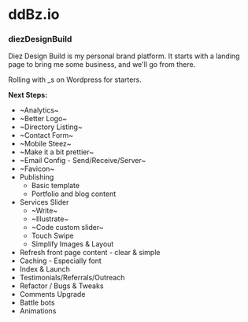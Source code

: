 # ddBz.io
### diezDesignBuild

Diez Design Build is my personal brand platform. It starts with a landing page to bring me some business, and we'll go from there.

Rolling with _s on Wordpress for starters. 

**Next Steps:**
  * ~Analytics~
  * ~Better Logo~
  * ~Directory Listing~ 
  * ~Contact Form~ 
  * ~Mobile Steez~
  * ~Make it a bit prettier~
  * ~Email Config - Send/Receive/Server~
  * ~Favicon~
  * Publishing 
    * Basic template  
    * Portfolio and blog content
  * Services Slider
    * ~Write~
    * ~Illustrate~
    * ~Code custom slider~
    * Touch Swipe 
    * Simplify Images & Layout
  * Refresh front page content - clear & simple
  * Caching - Especially font
  * Index & Launch
  * Testimonials/Referrals/Outreach
  * Refactor / Bugs & Tweaks
  * Comments Upgrade
  * Battle bots 
  * Animations
